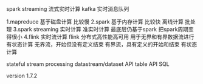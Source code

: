 spark streaming 流式实时计算
kafka 实时消息队列

1.mapreduce 基于磁盘计算 比较慢
2.spark  基于内存计算 比较快 离线计算 批处理
3.spark streaming 实时计算 准实时计算 最底层仍基于spark 把spark周期变得很小
4.flink 实时流计算 
flink 分布式高性能高可用 用于无界和有界数据流进行有状态计算
无界流，开始但没有定义结束
有界流，具有定义的开始和结束
有状态计算

stateful stream processing
datastream/dataset API
table API
SQL

version 1.7.2
